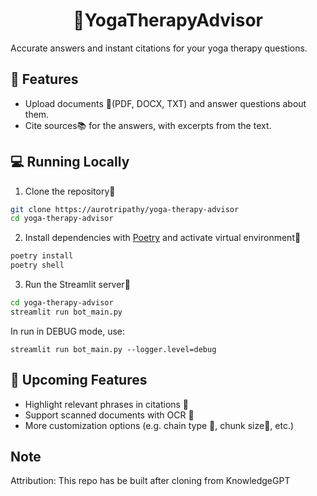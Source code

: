 <h1 align="center">
🧘YogaTherapyAdvisor
</h1>

Accurate answers and instant citations for your yoga therapy questions.

## 🔧 Features

- Upload documents 📁(PDF, DOCX, TXT) and answer questions about them.
- Cite sources📚 for the answers, with excerpts from the text.

## 💻 Running Locally

1. Clone the repository📂

```bash
git clone https://aurotripathy/yoga-therapy-advisor
cd yoga-therapy-advisor
```

2. Install dependencies with [Poetry](https://python-poetry.org/) and activate virtual environment🔨

```bash
poetry install
poetry shell
```

3. Run the Streamlit server🚀

```bash
cd yoga-therapy-advisor
streamlit run bot_main.py
```
In run in DEBUG mode, use: 

```
streamlit run bot_main.py --logger.level=debug
```

## 🚀 Upcoming Features

- Highlight relevant phrases in citations 🔦
- Support scanned documents with OCR 📝
- More customization options (e.g. chain type 🔗, chunk size📏, etc.)

## Note
Attribution: This repo has be built after cloning from KnowledgeGPT
